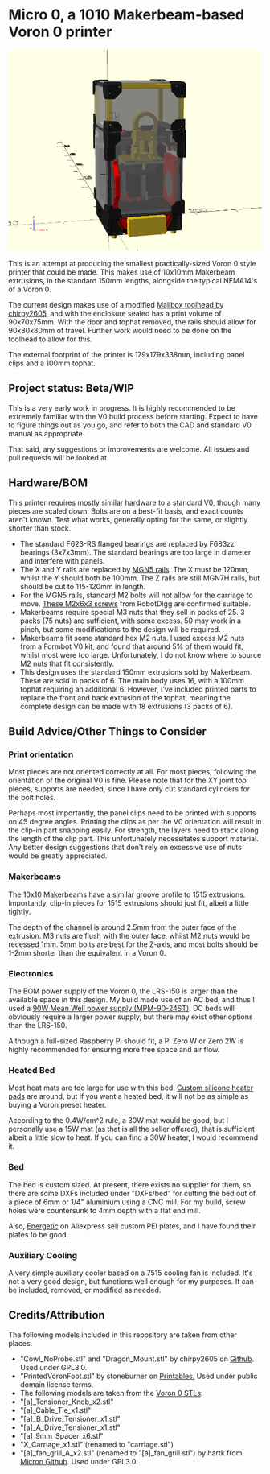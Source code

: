 # Micro 0, a 1010 Makerbeam-based Voron 0 printer

![](Images/SCAD_Render.png)

This is an attempt at producing the smallest practically-sized Voron 0 style printer that could be made. This makes use of 10x10mm Makerbeam extrusions, in the standard 150mm lengths, alongside the typical NEMA14's of a Voron 0.

The current design makes use of a modified [Mailbox toolhead by chirpy2605](https://github.com/chirpy2605/voron/tree/main/V0/Mailbox), and with the enclosure sealed has a print volume of 90x70x75mm. With the door and tophat removed, the rails should allow for 90x80x80mm of travel. Further work would need to be done on the toolhead to allow for this.

The external footprint of the printer is 179x179x338mm, including panel clips and a 100mm tophat.

## Project status: Beta/WIP

This is a very early work in progress. It is highly recommended to be extremely familiar with the V0 build process before starting. Expect to have to figure things out as you go, and refer to both the CAD and standard V0 manual as appropriate.

That said, any suggestions or improvements are welcome. All issues and pull requests will be looked at.

## Hardware/BOM

This printer requires mostly similar hardware to a standard V0, though many pieces are scaled down. Bolts are on a best-fit basis, and exact counts aren't known. Test what works, generally opting for the same, or slightly shorter than stock.

- The standard F623-RS flanged bearings are replaced by F683zz bearings (3x7x3mm). The standard bearings are too large in diameter and interfere with panels.
- The X and Y rails are replaced by [MGN5 rails](https://www.aliexpress.com/item/1005004714467036.html). The X must be 120mm, whilst the Y should both be 100mm. The Z rails are still MGN7H rails, but should be cut to 115-120mm in length.
- For the MGN5 rails, standard M2 bolts will not allow for the carriage to move. [These M2x6x3 screws](https://www.robotdigg.com/product/1010/Slim-head-set-screws-for-linear-rails) from RobotDigg are confirmed suitable.
- Makerbeams require special M3 nuts that they sell in packs of 25. 3 packs (75 nuts) are sufficient, with some excess. 50 may work in a pinch, but some modifications to the design will be required.
- Makerbeams fit some standard hex M2 nuts. I used excess M2 nuts from a Formbot V0 kit, and found that around 5% of them would fit, whilst most were too large. Unfortunately, I do not know where to source M2 nuts that fit consistently.
- This design uses the standard 150mm extrusions sold by Makerbeam. These are sold in packs of 6. The main body uses 16, with a 100mm tophat requiring an additional 6. However, I've included printed parts to replace the front and back extrusion of the tophat, meaning the complete design can be made with 18 extrusions (3 packs of 6).

## Build Advice/Other Things to Consider

### Print orientation

Most pieces are not oriented correctly at all. For most pieces, following the orientation of the original V0 is fine. Please note that for the XY joint top pieces, supports are needed, since I have only cut standard cylinders for the bolt holes.

Perhaps most importantly, the panel clips need to be printed with supports on 45 degree angles. Printing the clips as per the V0 orientation will result in the clip-in part snapping easily. For strength, the layers need to stack along the length of the clip part. This unfortunately necessitates support material. Any better design suggestions that don't rely on excessive use of nuts would be greatly appreciated.

### Makerbeams

The 10x10 Makerbeams have a similar groove profile to 1515 extrusions. Importantly, clip-in pieces for 1515 extrusions should just fit, albeit a little tightly.

The depth of the channel is around 2.5mm from the outer face of the extrusion. M3 nuts are flush with the outer face, whilst M2 nuts would be recessed 1mm. 5mm bolts are best for the Z-axis, and most bolts should be 1-2mm shorter than the equivalent in a Voron 0.

### Electronics

The BOM power supply of the Voron 0, the LRS-150 is larger than the available space in this design. My build made use of an AC bed, and thus I used a [90W Mean Well power supply (MPM-90-24ST)](https://au.mouser.com/ProductDetail/MEAN-WELL/MPM-90-24ST). DC beds will obviously require a larger power supply, but there may exist other options than the LRS-150.

Although a full-sized Raspberry Pi should fit, a Pi Zero W or Zero 2W is highly recommended for ensuring more free space and air flow.

### Heated Bed

Most heat mats are too large for use with this bed. [Custom silicone heater pads](https://www.aliexpress.com/item/1005005170757163.html) are around, but if you want a heated bed, it will not be as simple as buying a Voron preset heater.

According to the 0.4W/cm^2 rule, a 30W mat would be good, but I personally use a 15W mat (as that is all the seller offered), that is sufficient albeit a little slow to heat. If you can find a 30W heater, I would recommend it.

### Bed

The bed is custom sized. At present, there exists no supplier for them, so there are some DXFs included under "DXFs/bed" for cutting the bed out of a piece of 6mm or 1/4" aluminium using a CNC mill. For my build, screw holes were countersunk to 4mm depth with a flat end mill.

Also, [Energetic](https://energetic3d.aliexpress.com/store/4542004) on Aliexpress sell custom PEI plates, and I have found their plates to be good.

### Auxiliary Cooling

A very simple auxiliary cooler based on a 7515 cooling fan is included. It's not a very good design, but functions well enough for my purposes. It can be included, removed, or modified as needed.

## Credits/Attribution

The following models included in this repository are taken from other places.
 - "Cowl_NoProbe.stl" and "Dragon_Mount.stl" by chirpy2605 on [Github](https://github.com/chirpy2605/voron/tree/main/V0/Mailbox). Used under GPL3.0.
 - "PrintedVoronFoot.stl" by stoneburner on [Printables.](https://www.printables.com/model/633391-printed-voron-v02-foot) Used under public domain license terms.
 - The following models are taken from the [Voron 0 STLs](https://github.com/VoronDesign/Voron-0/tree/Voron0.2r1/STLs):
  - "[a]_Tensioner_Knob_x2.stl"
  - "[a]_Cable_Tie_x1.stl"
  - "[a]_B_Drive_Tensioner_x1.stl"
  - "[a]_A_Drive_Tensioner_x1.stl"
  - "[a]_9mm_Spacer_x6.stl"
  - "X_Carriage_x1.stl" (renamed to "carriage.stl")
 - "[a]_fan_grill_A_x2.stl" (renamed to "[a]_fan_grill.stl") by hartk from [Micron Github](https://github.com/PrintersForAnts/Micron/blob/main/STLs/Skirts/SideFanSkirts/%5Ba%5D_fan_grill_A_x2.stl). Used under GPL3.0.
